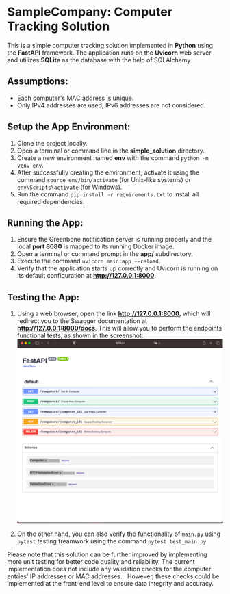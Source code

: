 # SampleCompany: Computer Tracking Solution

This is a simple computer tracking solution implemented in **Python** using the **FastAPI** framework. The application runs on the **Uvicorn** web server and utilizes **SQLite** as the database with the help of SQLAlchemy.

## Assumptions:
- Each computer's MAC address is unique.
- Only IPv4 addresses are used; IPv6 addresses are not considered.

## Setup the App Environment:
1. Clone the project locally.
2. Open a terminal or command line in the **simple_solution** directory.
3. Create a new environment named **env** with the command `python -m venv env`.
4. After successfully creating the environment, activate it using the command `source env/bin/activate` (for Unix-like systems) or `env\Scripts\activate` (for Windows).
5. Run the command `pip install -r requirements.txt` to install all required dependencies.

## Running the App:
1. Ensure the Greenbone notification server is running properly and the local **port 8080** is mapped to its running Docker image.
2. Open a terminal or command prompt in the **app/** subdirectory.
3. Execute the command `uvicorn main:app --reload`.
4. Verify that the application starts up correctly and Uvicorn is running on its default configuration at **http://127.0.0.1:8000**.

## Testing the App:
1. Using a web browser, open the link **http://127.0.0.1:8000**, which will redirect you to the Swagger documentation at **http://127.0.0.1:8000/docs**. This will allow you to perform the endpoints functional tests, as shown in the screenshot:
![Swagger Doc](Screenshot.png)

2. On the other hand, you can also verify the functionality of `main.py` using `pytest` testing freamwork using the command `pytest test_main.py`.

Please note that this solution can be further improved by implementing more unit testing for better code quality and reliability.
The current implementation does not include any validation checks for the computer entries' IP addresses or MAC addresses... However, these checks could be implemented at the front-end level to ensure data integrity and accuracy.